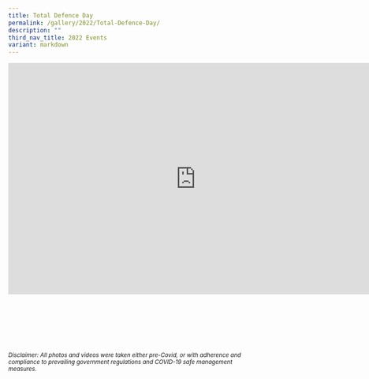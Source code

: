 ```yaml
---
title: Total Defence Day
permalink: /gallery/2022/Total-Defence-Day/
description: ""
third_nav_title: 2022 Events
variant: markdown
---
```

<iframe allowfullscreen="true" height="469" width="760" frameborder="0" src="https://docs.google.com/presentation/d/e/2PACX-1vQGiTJLrdCf-j9fCH_9fxpC2pq4YndVSCCG_HWHftWnI3Il0pMgt_CcD0IgiEAqfxdSPhfX2iGAtqnU/embed?start=true&amp;loop=true&amp;delayms=3000"></iframe>


<br><br><br><br><br><br>
<sup>_Disclaimer: All photos and videos were taken either pre-Covid, or with adherence and compliance to prevailing government regulations and COVID-19 safe management measures._</sup>
